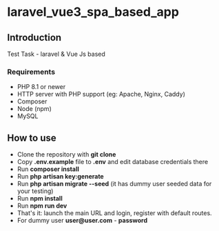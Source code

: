 # laravel_vue3_spa_based_app

## Introduction

Test Task - laravel & Vue Js based


### Requirements

- PHP 8.1 or newer
- HTTP server with PHP support (eg: Apache, Nginx, Caddy)
- Composer
- Node (npm)
- MySQL

## How to use

- Clone the repository with __git clone__
- Copy __.env.example__ file to __.env__ and edit database credentials there
- Run __composer install__
- Run __php artisan key:generate__
- Run __php artisan migrate --seed__ (it has dummy user seeded data for your testing)
- Run __npm install__
- Run __npm run dev__
- That's it: launch the main URL and login, register with default routes.
- For dummy user __user@user.com__ - __password__
